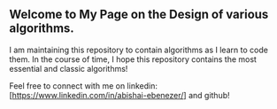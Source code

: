 ## Welcome to My Page on the Design of various algorithms.

I am maintaining this repository to contain algorithms as I learn to code them. In the course of time, I hope this repository contains the most essential and classic algorithms!

Feel free to connect with me on linkedin: [https://www.linkedin.com/in/abishai-ebenezer/] and github!

